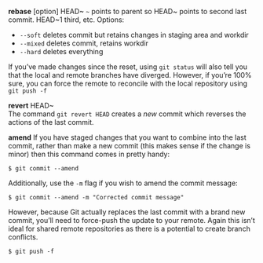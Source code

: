 **rebase** [option] HEAD~
`~` points to parent so HEAD~ points to second last commit.  HEAD~1 third, etc.
Options:
- `--soft` deletes commit but retains changes in staging area and workdir
- `--mixed` deletes commit, retains workdir
- `--hard` deletes everything

If you’ve made changes since the reset, using `git status` will also tell you that the local and remote branches have diverged. However, if you’re 100% sure, you can force the remote to reconcile with the local repository using `git push -f`

**revert** HEAD~  
The command `git revert HEAD` creates a _new_ commit which reverses the actions of the last commit. 

**amend**
If you have staged changes that you want to combine into the last commit, rather than make a new commit (this makes sense if the change is minor) then this command comes in pretty handy:
```
$ git commit --amend
```
Additionally, use the  `-m`  flag if you wish to amend the commit message:
```
$ git commit --amend -m "Corrected commit message"
```
However, because Git actually replaces the last commit with a brand new commit, you’ll need to force-push the update to your remote. Again this isn’t ideal for shared remote repositories as there is a potential to create branch conflicts.
```
$ git push -f
```